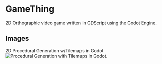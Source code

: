 # GameThing
 2D Orthographic video game written in GDScript using the Godot Engine.
 
## Images
2D Procedural Generation w/Tilemaps in Godot
![Procedural Generation with Tilemaps in Godot.](https://i.imgur.com/e3K2ptt.png)
